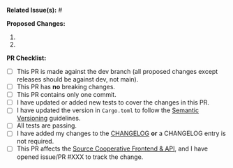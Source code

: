 **Related Issue(s):** #


**Proposed Changes:**

1.
2.

**PR Checklist:**

- [ ] This PR is made against the dev branch (all proposed changes except releases should be against dev, not main).
- [ ] This PR has **no** breaking changes.
- [ ] This PR contains only one commit.
- [ ] I have updated or added new tests to cover the changes in this PR.
- [ ] I have updated the version in `Cargo.toml` to follow the [Semantic Versioning](https://semver.org/) guidelines.
- [ ] All tests are passing.
- [ ] I have added my changes to the [CHANGELOG](https://github.com/source-cooperative/data.source.coop/blob/dev/CHANGELOG.rst)
      **or** a CHANGELOG entry is not required.
- [ ] This PR affects the [Source Cooperative Frontend & API](https://github.com/source-cooperative/source.coop),
      and I have opened issue/PR #XXX to track the change.

